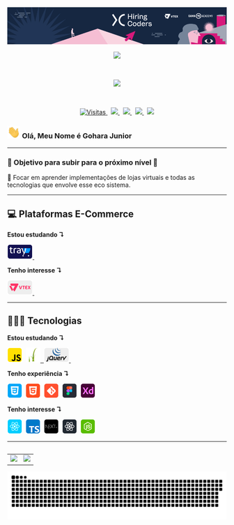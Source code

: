   &nbsp;
<p align="center">
    <img src="./icons-readme/hc-banner.png">
</p>
<p align="center">
  <a href="">
    <img src="https://user-images.githubusercontent.com/57417305/87222610-74eeec00-c34b-11ea-9803-00736d9ac97a.gif">
  </a>
</p>
  &nbsp;
<p align="center">
    <img src="https://user-images.githubusercontent.com/57417305/81239377-13bd3c00-8fdb-11ea-9567-30a27becb1bf.gif">
</p>
  &nbsp;
<p align="center">
  <!-- Badge - Visitas -->
  <a href="https://github.com/goharajunior">
    <img src="https://visitor-badge.glitch.me/badge?page_id=goharajunior.goharajunior" alt="Visitas">
  </a>
  &nbsp;
  <!-- Badge - LinkedIn -->
  <a href="https://www.linkedin.com/in/goharajunior/">
    <img src="https://img.shields.io/badge/-Gohara Junior-blue?style=flat-square&logo=Linkedin&logoColor=white&link=https://www.linkedin.com/in/goharajunior/">
  </a>
  &nbsp;
  <!-- Badge - Gmail -->
  <a href="mailto:lucasgdbittencourt@gmail.com">
    <img src="https://img.shields.io/badge/-Gmail-c14438?style=flat-square&logo=Gmail&logoColor=white&link=mailto:goharajunior@gmail.com">
  </a>
   &nbsp;
  <!-- Badge - Twitter -->
  <a href="https://twitter.com/goharadev">
    <img src="https://img.shields.io/badge/-Twitter-1ca0f1?style=flat-square&labelColor=1ca0f1&logo=twitter&logoColor=white&link=https://twitter.com/goharadev">
  </a>
   &nbsp;
    <!-- Badge - My Settings -->
  <a href="https://github.com/GoharaJunior/My-Settings">
    <img src="https://img.shields.io/badge/-%20My%20Settings-blueviolet">
  </a>
</p>

<!-- Apresentação -->
### <img src="./icons-readme/hello.gif" width="30px"> Olá, Meu Nome é Gohara Junior

---

### 🎯 Objetivo para subir para o próximo nível 🎯
<p>
  📌 Focar em aprender implementações de lojas virtuais e todas as tecnologias que envolve esse eco sistema.
</p>

---
## 💻 <strong>Plataformas E-Commerce</strong>
**Estou estudando ↴**
<p align="left">
  <!-- TRAY Icon -->
  <a href="https://www.traycorp.com.br/" target="_blank">
    <img src="./icons-readme/tray.png">&nbsp;
  </a>
</p>

**Tenho interesse ↴**
<p align="left">
  <!-- TRAY Icon -->
  <a href="https://www.traycorp.com.br/" target="_blank">
    <img src="./icons-readme/vtex.png">&nbsp;
  </a>
</p>

---

## 👨🏼‍💻 <strong>Tecnologias</strong>
**Estou estudando ↴**


<p align="left">
  <!-- JS Icon -->
    <img src="./icons-readme/js.png">&nbsp;
  <!-- Twig Icon -->
  <a href="https://twig.symfony.com/" target="_blank">
    <img src="./icons-readme/twig.png" alt="Twig Lang">&nbsp;
  </a>
  <!-- jQuery Icon -->
  <a href="#" target="_blank">
    <img src="./icons-readme/jquery.png">&nbsp;
  </a>
</p>

**Tenho experiência ↴**
<p align="left">
  <!-- CSS Icon -->
  <img src="./icons-readme/css.png">&nbsp;
  <!-- HTML Icon -->
  <img src="./icons-readme/html.png">&nbsp;
  <!-- Git Icon -->
  <img src="./icons-readme/git.png">&nbsp;
  <!-- Figma Icon -->
  <img src="./icons-readme/figma.png">&nbsp;
  <!-- Adobe XD -->
  <img src="./icons-readme/adobexd.png">&nbsp;
</p>

**Tenho interesse ↴**

<p align="left">
  <!-- React Icon -->
  <img src="./icons-readme/react.png">&nbsp;
  <!-- TS Icon -->
  <img src="./icons-readme/ts.png">&nbsp;
  <!-- NextJS Icon -->
  <img src="./icons-readme/nextJS.png">&nbsp;
  <!-- RN Icon -->
  <img src="./icons-readme/rn.png">&nbsp;
  <!-- NodeJS Icon -->
  <img src="./icons-readme/nodejs.png">&nbsp;
</p>

---

<table align='left'>
  <row>
    <td>
     <!-- Card -->
      <img height='172' src='https://github-readme-stats.vercel.app/api/top-langs/?username=anuraghazra&layout=compact'>
    </td>
    <td>
      <img height='172' src='https://github-readme-stats.vercel.app/api?username=anuraghazra&show_icons=true&theme=dark'>
    </td>
  </row>
</table>

<!-- Commit's animation -->
<p align="left">
  <img src="./icons-readme/github-contribution-grid-snake.svg">
</p>